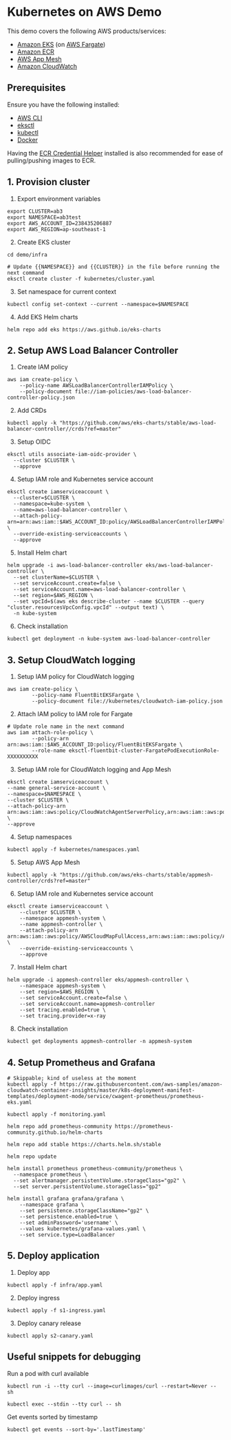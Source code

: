 # Kubernetes on AWS Demo

This demo covers the following AWS products/services:

- [Amazon EKS](https://aws.amazon.com/eks/) (on [AWS Fargate](https://aws.amazon.com/fargate/))
- [Amazon ECR](https://aws.amazon.com/ecr/)
- [AWS App Mesh](https://aws.amazon.com/app-mesh/)
- [Amazon CloudWatch](https://aws.amazon.com/cloudwatch/)

## Prerequisites

Ensure you have the following installed:
- [AWS CLI](https://docs.aws.amazon.com/cli/latest/userguide/install-cliv2.html)
- [eksctl](https://eksctl.io/introduction/#installation)
- [kubectl](https://kubernetes.io/docs/tasks/tools/install-kubectl/)
- [Docker](https://www.docker.com/)

Having the [ECR Credential Helper](https://github.com/awslabs/amazon-ecr-credential-helper) installed is also recommended for ease of pulling/pushing images to ECR.

## 1. Provision cluster

1. Export environment variables

```
export CLUSTER=ab3
export NAMESPACE=ab3test
export AWS_ACCOUNT_ID=238435206887
export AWS_REGION=ap-southeast-1
```

2. Create EKS cluster

```
cd demo/infra

# Update {{NAMESPACE}} and {{CLUSTER}} in the file before running the next command
eksctl create cluster -f kubernetes/cluster.yaml
```

3. Set namespace for current context

```
kubectl config set-context --current --namespace=$NAMESPACE
```

4. Add EKS Helm charts

```
helm repo add eks https://aws.github.io/eks-charts
```

## 2. Setup AWS Load Balancer Controller

1. Create IAM policy
```
aws iam create-policy \
    --policy-name AWSLoadBalancerControllerIAMPolicy \
    --policy-document file://iam-policies/aws-load-balancer-controller-policy.json
```

2. Add CRDs
```
kubectl apply -k "https://github.com/aws/eks-charts/stable/aws-load-balancer-controller//crds?ref=master"
```

3. Setup OIDC
```
eksctl utils associate-iam-oidc-provider \
  --cluster $CLUSTER \
  --approve
```

4. Setup IAM role and Kubernetes service account
```
eksctl create iamserviceaccount \
  --cluster=$CLUSTER \
  --namespace=kube-system \
  --name=aws-load-balancer-controller \
  --attach-policy-arn=arn:aws:iam::$AWS_ACCOUNT_ID:policy/AWSLoadBalancerControllerIAMPolicy \
  --override-existing-serviceaccounts \
  --approve
```

5. Install Helm chart
```
helm upgrade -i aws-load-balancer-controller eks/aws-load-balancer-controller \
  --set clusterName=$CLUSTER \
  --set serviceAccount.create=false \
  --set serviceAccount.name=aws-load-balancer-controller \
  --set region=$AWS_REGION \
  --set vpcId=$(aws eks describe-cluster --name $CLUSTER --query "cluster.resourcesVpcConfig.vpcId" --output text) \
  -n kube-system
```

6. Check installation
```
kubectl get deployment -n kube-system aws-load-balancer-controller
```

## 3. Setup CloudWatch logging

1. Setup IAM policy for CloudWatch logging
```
aws iam create-policy \
        --policy-name FluentBitEKSFargate \
        --policy-document file://kubernetes/cloudwatch-iam-policy.json 
```

2. Attach IAM policy to IAM role for Fargate
```
# Update role name in the next command
aws iam attach-role-policy \
        --policy-arn arn:aws:iam::$AWS_ACCOUNT_ID:policy/FluentBitEKSFargate \
        --role-name eksctl-fluentbit-cluster-FargatePodExecutionRole-XXXXXXXXXX
```

3. Setup IAM role for CloudWatch logging and App Mesh
```
eksctl create iamserviceaccount \
--name general-service-account \
--namespace=$NAMESPACE \
--cluster $CLUSTER \
--attach-policy-arn arn:aws:iam::aws:policy/CloudWatchAgentServerPolicy,arn:aws:iam::aws:policy/AWSAppMeshFullAccess,arn:aws:iam::123456789012:policy/FluentBitEKSFargate  \
--approve
```

4. Setup namespaces
```
kubectl apply -f kubernetes/namespaces.yaml
```

5. Setup AWS App Mesh
```
kubectl apply -k "https://github.com/aws/eks-charts/stable/appmesh-controller/crds?ref=master"
```

6. Setup IAM role and Kubernetes service account
```
eksctl create iamserviceaccount \
    --cluster $CLUSTER \
    --namespace appmesh-system \
    --name appmesh-controller \
    --attach-policy-arn arn:aws:iam::aws:policy/AWSCloudMapFullAccess,arn:aws:iam::aws:policy/AWSAppMeshFullAccess \
    --override-existing-serviceaccounts \
    --approve
```

7. Install Helm chart
```
helm upgrade -i appmesh-controller eks/appmesh-controller \
    --namespace appmesh-system \
    --set region=$AWS_REGION \
    --set serviceAccount.create=false \
    --set serviceAccount.name=appmesh-controller
    --set tracing.enabled=true \
    --set tracing.provider=x-ray
```

8. Check installation
```
kubectl get deployments appmesh-controller -n appmesh-system
```

## 4. Setup Prometheus and Grafana

```
# Skippable; kind of useless at the moment
kubectl apply -f https://raw.githubusercontent.com/aws-samples/amazon-cloudwatch-container-insights/master/k8s-deployment-manifest-templates/deployment-mode/service/cwagent-prometheus/prometheus-eks.yaml

kubectl apply -f monitoring.yaml

helm repo add prometheus-community https://prometheus-community.github.io/helm-charts

helm repo add stable https://charts.helm.sh/stable

helm repo update

helm install prometheus prometheus-community/prometheus \
  --namespace prometheus \
  --set alertmanager.persistentVolume.storageClass="gp2" \
  --set server.persistentVolume.storageClass="gp2"

helm install grafana grafana/grafana \
    --namespace grafana \
    --set persistence.storageClassName="gp2" \
    --set persistence.enabled=true \
    --set adminPassword='username' \
    --values kubernetes/grafana-values.yaml \
    --set service.type=LoadBalancer
```

## 5. Deploy application

1. Deploy app
```
kubectl apply -f infra/app.yaml
```

2. Deploy ingress
```
kubectl apply -f s1-ingress.yaml
```

3. Deploy canary release
```
kubectl apply s2-canary.yaml
```

## Useful snippets for debugging


Run a pod with curl available
```
kubectl run -i --tty curl --image=curlimages/curl --restart=Never -- sh

kubectl exec --stdin --tty curl -- sh
```

Get events sorted by timestamp
```
kubectl get events --sort-by='.lastTimestamp'
```